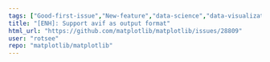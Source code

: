 ```yaml
---
tags: ["Good-first-issue","New-feature","data-science","data-visualization","gtk","matplotlib","plotting","python","qt","status-upstream-fix-required","tk","wx"]
title: "[ENH]: Support avif as output format"
html_url: "https://github.com/matplotlib/matplotlib/issues/28809"
user: "rotsee"
repo: "matplotlib/matplotlib"
---
```



